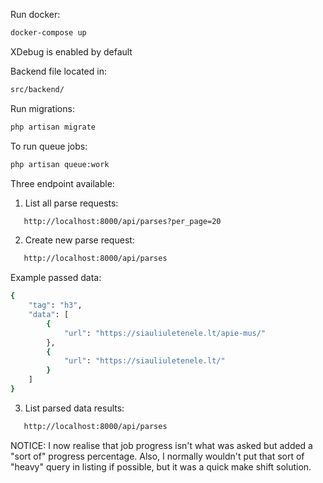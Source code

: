 Run docker:
```sh
docker-compose up
```
XDebug is enabled by default

Backend file located in:
```sh
src/backend/
```
Run migrations:
```sh
php artisan migrate
```

To run queue jobs:
```sh
php artisan queue:work
```

Three endpoint available:

1. List all parse requests:
```sh
   http://localhost:8000/api/parses?per_page=20
```
2. Create new parse request:
```sh
   http://localhost:8000/api/parses
```
Example passed data:
```sh
{
    "tag": "h3",
    "data": [
        {
            "url": "https://siauliuletenele.lt/apie-mus/"
        },
        {
            "url": "https://siauliuletenele.lt/"
        }
    ]
}
```
3. List parsed data results:
```sh
   http://localhost:8000/api/parses
```

NOTICE: 
I now realise that job progress
isn't what was asked but added a "sort of" progress percentage.
Also, I normally wouldn't put that sort of "heavy" query in listing if possible, but it was a quick make shift solution.